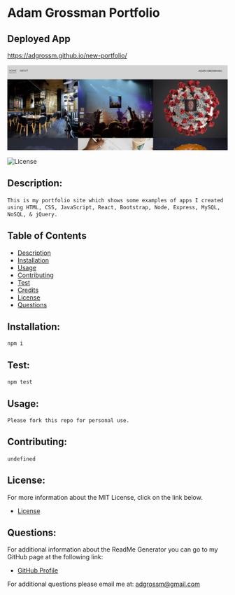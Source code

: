 
# Adam Grossman Portfolio

## Deployed App 
https://adgrossm.github.io/new-portfolio/

<img src="./assets/images/homepage-screenshot.JPG" alt="screenshot of day planner">

![License](https://img.shields.io/badge/License-MIT-blue.svg "License Badge")

## Description:
    This is my portfolio site which shows some examples of apps I created using HTML, CSS, JavaScript, React, Bootstrap, Node, Express, MySQL, NoSQL, & jQuery. 

## Table of Contents

- [Description](#description)
- [Installation](#installation)
- [Usage](#usage)
- [Contributing](#contributing)
- [Test](#test)
- [Credits](#credits)
- [License](#license)
- [Questions](#questions)

## Installation:
    npm i
 
## Test:
    npm test

## Usage:
    Please fork this repo for personal use.

## Contributing:
    undefined

## License:
For more information about the MIT License, click on the link below.

- [License](https://opensource.org/licenses/MIT)

## Questions:
For additional information about the ReadMe Generator you can go to my GitHub page at the following link:

- [GitHub Profile](https://github.com/adgrossm)

For additional questions please email me at: adgrossm@gmail.com
 